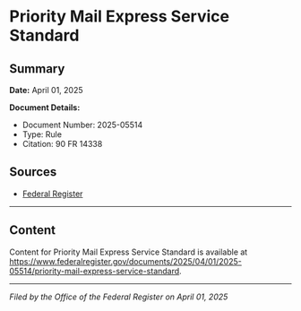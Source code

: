 # Priority Mail Express Service Standard

## Summary

**Date:** April 01, 2025

**Document Details:**
- Document Number: 2025-05514
- Type: Rule
- Citation: 90 FR 14338

## Sources
- [Federal Register](https://www.federalregister.gov/documents/2025/04/01/2025-05514/priority-mail-express-service-standard)

---

## Content

Content for Priority Mail Express Service Standard is available at https://www.federalregister.gov/documents/2025/04/01/2025-05514/priority-mail-express-service-standard.

---

*Filed by the Office of the Federal Register on April 01, 2025*
